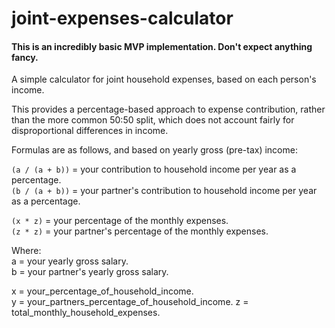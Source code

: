 # joint-expenses-calculator

#### This is an incredibly basic MVP implementation. Don't expect anything fancy.

A simple calculator for joint household expenses, based on each person's income.

This provides a percentage-based approach to expense contribution, rather than the more common 50:50 split, which does not account fairly for disproportional differences in income.

Formulas are as follows, and based on yearly gross (pre-tax) income:

`(a / (a + b))` = your contribution to household income per year as a percentage.  
`(b / (a + b))` = your partner's contribution to household income per year as a percentage.

`(x * z)` = your percentage of the monthly expenses.  
`(z * z)` = your partner's percentage of the monthly expenses.

Where:  
a = your yearly gross salary.  
b = your partner's yearly gross salary. 

x = your_percentage_of_household_income.  
y = your_partners_percentage_of_household_income.
z = total_monthly_household_expenses.  
